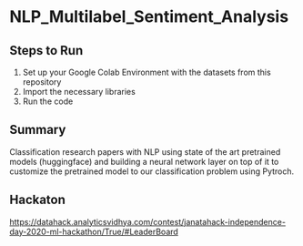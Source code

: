 # NLP_Multilabel_Sentiment_Analysis

## Steps to Run
1. Set up your Google Colab Environment with the datasets from this repository
2. Import the necessary libraries 
3. Run the code

## Summary
Classification research papers with NLP using state of the art pretrained models (huggingface)
and building a neural network layer on top of it to customize the pretrained model to our classification problem using Pytroch.

## Hackaton
https://datahack.analyticsvidhya.com/contest/janatahack-independence-day-2020-ml-hackathon/True/#LeaderBoard

